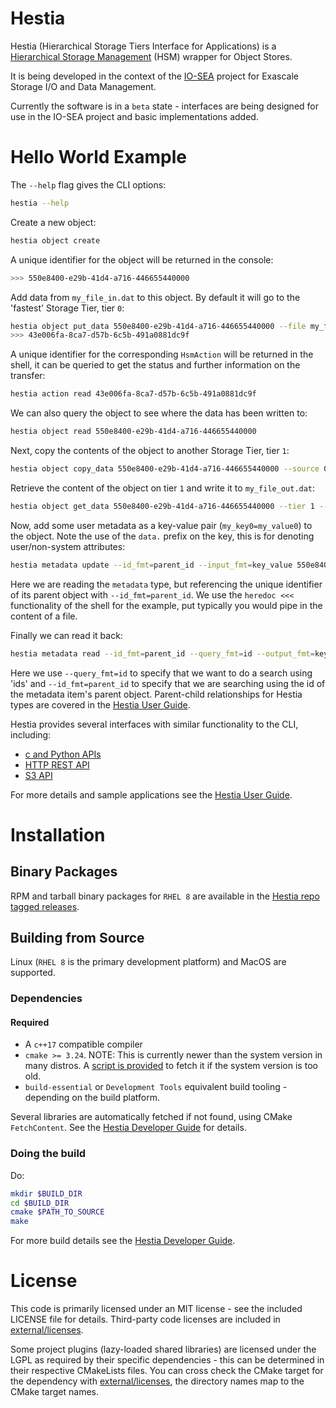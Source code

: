# Hestia

Hestia (Hierarchical Storage Tiers Interface for Applications) is a [Hierarchical Storage Management](https://en.wikipedia.org/wiki/Hierarchical_storage_management) (HSM) wrapper for Object Stores.

It is being developed in the context of the [IO-SEA](https://iosea-project.eu) project for Exascale Storage I/O and Data Management.

Currently the software is in a `beta` state - interfaces are being designed for use in the IO-SEA project and basic implementations added.

# Hello World Example

The `--help` flag gives the CLI options:

```bash
hestia --help
```

Create a new object:

```bash
hestia object create
```

A unique identifier for the object will be returned in the console:

```bash
>>> 550e8400-e29b-41d4-a716-446655440000
```

Add data from `my_file_in.dat` to this object. By default it will go to the 'fastest' Storage Tier, tier `0`:

```bash
hestia object put_data 550e8400-e29b-41d4-a716-446655440000 --file my_file_in.dat
>>> 43e006fa-8ca7-d57b-6c5b-491a0881dc9f
```

A unique identifier for the corresponding `HsmAction` will be returned in the shell, it can be queried to get the status and further information on the transfer:

```bash
hestia action read 43e006fa-8ca7-d57b-6c5b-491a0881dc9f
```

We can also query the object to see where the data has been written to:

```bash
hestia object read 550e8400-e29b-41d4-a716-446655440000
```

Next, copy the contents of the object to another Storage Tier, tier `1`:

```bash
hestia object copy_data 550e8400-e29b-41d4-a716-446655440000 --source 0 --target 1
```

Retrieve the content of the object on tier `1` and write it to `my_file_out.dat`:

```bash
hestia object get_data 550e8400-e29b-41d4-a716-446655440000 --tier 1 --file my_file_out.dat 
```

Now, add some user metadata as a key-value pair (`my_key0=my_value0`) to the object. Note the use of the `data.` prefix on the key, this is for denoting user/non-system attributes:

```bash
hestia metadata update --id_fmt=parent_id --input_fmt=key_value 550e8400-e29b-41d4-a716-446655440000 <<<data.my_key0=my_value0
```

Here we are reading the `metadata` type, but referencing the unique identifier of its parent object with `--id_fmt=parent_id`. We use the `heredoc <<<` functionality of the shell for the example, put typically you would pipe in the content of a file.

Finally we can read it back:

```bash
hestia metadata read --id_fmt=parent_id --query_fmt=id --output_fmt=key_value 550e8400-e29b-41d4-a716-446655440000
```

Here we use `--query_fmt=id` to specify that we want to do a search using 'ids' and `--id_fmt=parent_id` to specify that we are searching using the id of the metadata item's parent object. Parent-child relationships for Hestia types are covered in the [Hestia User Guide](./doc/UserGuide.md).

Hestia provides several interfaces with similar functionality to the CLI, including:

* [c and Python APIs](/doc/UserGuide.md#c-interface)
* [HTTP REST API](/doc/UserGuide.md#rest-api)
* [S3 API](/doc/UserGuide.md#s3-api)

For more details and sample applications see the [Hestia User Guide](./doc/UserGuide.md).

# Installation

## Binary Packages

RPM and tarball binary packages for `RHEL 8` are available in the [Hestia repo tagged releases](https://git.ichec.ie/io-sea-internal/hestia/-/releases).

## Building from Source

Linux (`RHEL 8` is the primary development platform) and MacOS are supported.

### Dependencies

#### Required

* A `c++17` compatible compiler
* `cmake >= 3.24`. NOTE: This is currently newer than the system version in many distros. A [script is provided](infra/scripts/bootstrap_cmake.sh) to fetch it if the system version is too old.
* `build-essential` or `Development Tools` equivalent build tooling - depending on the build platform.

Several libraries are automatically fetched if not found, using CMake `FetchContent`. See the [Hestia Developer Guide](./doc/DeveloperGuide.md) for details.

### Doing the build

Do:

```bash
mkdir $BUILD_DIR
cd $BUILD_DIR
cmake $PATH_TO_SOURCE
make
```

For more build details see the [Hestia Developer Guide](./doc/DeveloperGuide.md).

# License

This code is primarily licensed under an MIT license - see the included LICENSE file for details. Third-party code licenses are included in [external/licenses](external/licenses/).

Some project plugins (lazy-loaded shared libraries) are licensed under the LGPL as required by their specific dependencies - this can be determined in their respective CMakeLists files. You can cross check the CMake target for the dependency with [external/licenses](external/licenses/), the directory names map to the CMake target names.